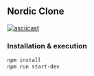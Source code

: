 ## Nordic Clone

[![asciicast](https://user-images.githubusercontent.com/108137544/235030890-b02f6670-5091-4cdd-80be-3cb3e9f342b3.png)](https://user-images.githubusercontent.com/108137544/235031198-dd67b986-d31b-4f83-b301-53abaed184df.mov)


### Installation & execution 
```bash
npm install
npm run start-dev
```
